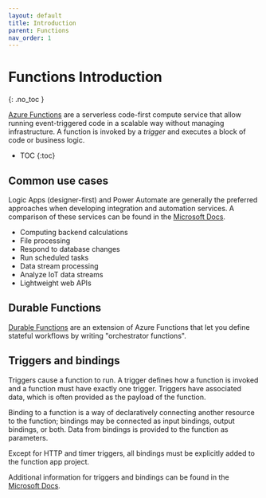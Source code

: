 ```yaml
---
layout: default
title: Introduction
parent: Functions
nav_order: 1
---
```


# Functions Introduction
{: .no_toc }

[Azure Functions](https://docs.microsoft.com/en-us/azure/azure-functions/)
are a serverless code-first compute service that allow running 
event-triggered code in a scalable way without managing infrastructure. A 
function is invoked by a *trigger* and executes a block of code or 
business logic.

- TOC
{:toc}

## Common use cases

Logic Apps (designer-first) and Power Automate are generally the 
preferred approaches when developing integration and automation services. 
A comparison of these services can be found in the 
[Microsoft Docs](https://docs.microsoft.com/en-us/azure/azure-functions/functions-compare-logic-apps-ms-flow-webjobs?toc=%2Fazure%2Fazure-functions%2Fdurable%2Ftoc.json).

- Computing backend calculations
- File processing
- Respond to database changes
- Run scheduled tasks
- Data stream processing
- Analyze IoT data streams
- Lightweight web APIs

## Durable Functions

[Durable Functions](https://docs.microsoft.com/en-us/azure/azure-functions/durable/durable-functions-overview?tabs=csharp)
are an extension of Azure Functions that let you define stateful workflows by 
writing "orchestrator functions".

## Triggers and bindings

Triggers cause a function to run. A trigger defines how a function is invoked
and a function must have exactly one trigger. Triggers have associated data,
which is often provided as the payload of the function.

Binding to a function is a way of declaratively connecting another resource 
to the function; bindings may be connected as input bindings, output bindings, 
or both. Data from bindings is provided to the function as parameters.

Except for HTTP and timer triggers, all bindings must be explicitly added to the 
function app project.

Additional information for triggers and bindings can be found in the 
[Microsoft Docs](https://docs.microsoft.com/en-us/azure/azure-functions/functions-triggers-bindings?tabs=csharp).